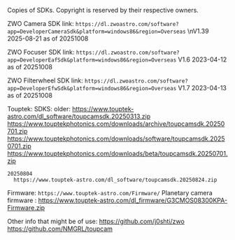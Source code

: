 Copies of SDKs.  Copyright is reserved by their respective owners.

ZWO Camera SDK link: `https://dl.zwoastro.com/software?app=DeveloperCameraSdk&platform=windows86&region=Overseas`
  \nV1.39 2025-08-21 as of 20251008

ZWO Focuser SDK link: `https://dl.zwoastro.com/software?app=DeveloperEafSdk&platform=windows86&region=Overseas`
  V1.6 2023-04-12 as of 20251008

ZWO Filterwheel SDK link: `https://dl.zwoastro.com/software?app=DeveloperEfwSdk&platform=windows86&region=Overseas`
  V1.7 2023-04-13 as of 20251008

Touptek:
  SDKS:
    older:
      https://www.touptek-astro.com/dl_software/toupcamsdk.20250313.zip
      https://www.touptekphotonics.com/downloads/archive/toupcamsdk.20250701.zip
      https://www.touptekphotonics.com/downloads/software/toupcamsdk.20250701.zip
      https://www.touptekphotonics.com/downloads/beta/toupcamsdk.20250701.zip
    
    20250804
      https://www.touptek-astro.com/dl_software/toupcamsdk.20250824.zip

  Firmware: 
    `https://www.touptek-astro.com/Firmware/`
    Planetary camera firmware : https://www.touptek-astro.com/dl_firmware/G3CMOS08300KPA-Firmware.zip

Other info that might be of use:
  https://github.com/j0shti/zwo
  https://github.com/NMGRL/toupcam
